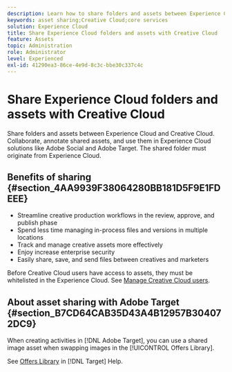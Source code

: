 ```yaml
---
description: Learn how to share folders and assets between Experience Cloud and Creative Cloud. 
keywords: asset sharing;Creative Cloud;core services
solution: Experience Cloud
title: Share Experience Cloud folders and assets with Creative Cloud 
feature: Assets
topic: Administration
role: Administrator
level: Experienced
exl-id: 41290ea3-86ce-4e9d-8c3c-bbe30c337c4c
---
```

# Share Experience Cloud folders and assets with Creative Cloud

Share folders and assets between Experience Cloud and Creative Cloud. Collaborate, annotate shared assets, and use them in Experience Cloud solutions like Adobe Social and Adobe Target. The shared folder must originate from Experience Cloud.

## Benefits of sharing {#section_4AA9939F38064280BB181D5F9E1FDEEE}

* Streamline creative production workflows in the review, approve, and publish phase
* Spend less time managing in-process files and versions in multiple locations
* Track and manage creative assets more effectively
* Enjoy increase enterprise security
* Easily share, save, and send files between creatives and marketers

Before Creative Cloud users have access to assets, they must be whitelisted in the Experience Cloud. See [Manage Creative Cloud users](../experience-cloud-assets/t-admin-add-cc-user.md#task_F36D4F1D49B44F09A54F7371810D2752). 

## About asset sharing with Adobe Target {#section_B7CD64CAB35D43A4B12957B304072DC9}

When creating activities in [!DNL Adobe Target], you can use a shared image asset when swapping images in the [!UICONTROL Offers Library].

See [Offers Library](https://experienceleague.adobe.com/docs/target/using/experiences/offers/manage-content.html?lang=en) in [!DNL Target] Help.
